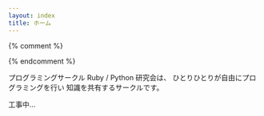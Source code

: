```yaml
---
layout: index
title: ホーム
---
```


{% comment %}
<!-- <link rel="stylesheet" href="assets/css/header_anime.css">
<script src="assets/js/header_anime.js"></script> -->
{% endcomment %}

<div id="index-main-contents">
</div>


<div class="index-description">
    <p>
    プログラミングサークル Ruby / Python 研究会は、
    ひとりひとりが自由にプログラミングを行い
    知識を共有するサークルです。
    </p>
    <p>
        工事中…
    </p>
</div>

 <link href="https://fonts.googleapis.com/css2?family=Noto+Sans+JP:wght@300&family=Ubuntu:wght@300&display=swap" rel="stylesheet"> 